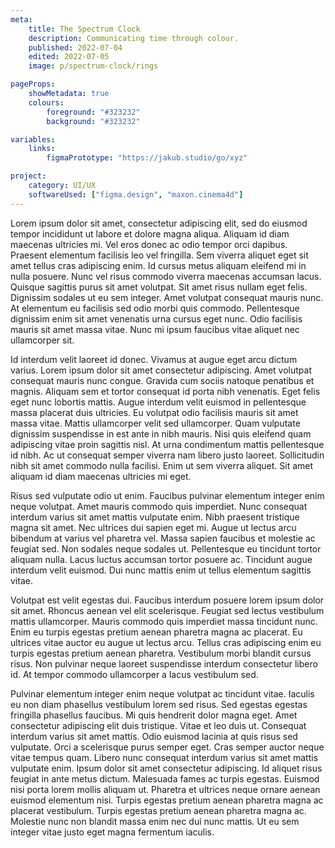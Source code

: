 ```yaml
---
meta:
    title: The Spectrum Clock
    description: Communicating time through colour.
    published: 2022-07-04
    edited: 2022-07-05
    image: p/spectrum-clock/rings

pageProps:
    showMetadata: true
    colours:
        foreground: "#323232"
        background: "#323232"

variables:
    links:
        figmaPrototype: "https://jakub.studio/go/xyz"

project:
    category: UI/UX
    softwareUsed: ["figma.design", "maxon.cinema4d"]
---
```

Lorem ipsum dolor sit amet, consectetur adipiscing elit, sed do eiusmod tempor incididunt ut labore et dolore magna aliqua. Aliquam id diam maecenas ultricies mi. Vel eros donec ac odio tempor orci dapibus. Praesent elementum facilisis leo vel fringilla. Sem viverra aliquet eget sit amet tellus cras adipiscing enim. Id cursus metus aliquam eleifend mi in nulla posuere. Nunc vel risus commodo viverra maecenas accumsan lacus. Quisque sagittis purus sit amet volutpat. Sit amet risus nullam eget felis. Dignissim sodales ut eu sem integer. Amet volutpat consequat mauris nunc. At elementum eu facilisis sed odio morbi quis commodo. Pellentesque dignissim enim sit amet venenatis urna cursus eget nunc. Odio facilisis mauris sit amet massa vitae. Nunc mi ipsum faucibus vitae aliquet nec ullamcorper sit.

Id interdum velit laoreet id donec. Vivamus at augue eget arcu dictum varius. Lorem ipsum dolor sit amet consectetur adipiscing. Amet volutpat consequat mauris nunc congue. Gravida cum sociis natoque penatibus et magnis. Aliquam sem et tortor consequat id porta nibh venenatis. Eget felis eget nunc lobortis mattis. Augue interdum velit euismod in pellentesque massa placerat duis ultricies. Eu volutpat odio facilisis mauris sit amet massa vitae. Mattis ullamcorper velit sed ullamcorper. Quam vulputate dignissim suspendisse in est ante in nibh mauris. Nisi quis eleifend quam adipiscing vitae proin sagittis nisl. At urna condimentum mattis pellentesque id nibh. Ac ut consequat semper viverra nam libero justo laoreet. Sollicitudin nibh sit amet commodo nulla facilisi. Enim ut sem viverra aliquet. Sit amet aliquam id diam maecenas ultricies mi eget.

Risus sed vulputate odio ut enim. Faucibus pulvinar elementum integer enim neque volutpat. Amet mauris commodo quis imperdiet. Nunc consequat interdum varius sit amet mattis vulputate enim. Nibh praesent tristique magna sit amet. Nec ultrices dui sapien eget mi. Augue ut lectus arcu bibendum at varius vel pharetra vel. Massa sapien faucibus et molestie ac feugiat sed. Non sodales neque sodales ut. Pellentesque eu tincidunt tortor aliquam nulla. Lacus luctus accumsan tortor posuere ac. Tincidunt augue interdum velit euismod. Dui nunc mattis enim ut tellus elementum sagittis vitae.

Volutpat est velit egestas dui. Faucibus interdum posuere lorem ipsum dolor sit amet. Rhoncus aenean vel elit scelerisque. Feugiat sed lectus vestibulum mattis ullamcorper. Mauris commodo quis imperdiet massa tincidunt nunc. Enim eu turpis egestas pretium aenean pharetra magna ac placerat. Eu ultrices vitae auctor eu augue ut lectus arcu. Tellus cras adipiscing enim eu turpis egestas pretium aenean pharetra. Vestibulum morbi blandit cursus risus. Non pulvinar neque laoreet suspendisse interdum consectetur libero id. At tempor commodo ullamcorper a lacus vestibulum sed.

Pulvinar elementum integer enim neque volutpat ac tincidunt vitae. Iaculis eu non diam phasellus vestibulum lorem sed risus. Sed egestas egestas fringilla phasellus faucibus. Mi quis hendrerit dolor magna eget. Amet consectetur adipiscing elit duis tristique. Vitae et leo duis ut. Consequat interdum varius sit amet mattis. Odio euismod lacinia at quis risus sed vulputate. Orci a scelerisque purus semper eget. Cras semper auctor neque vitae tempus quam. Libero nunc consequat interdum varius sit amet mattis vulputate enim. Ipsum dolor sit amet consectetur adipiscing. Id aliquet risus feugiat in ante metus dictum. Malesuada fames ac turpis egestas. Euismod nisi porta lorem mollis aliquam ut. Pharetra et ultrices neque ornare aenean euismod elementum nisi. Turpis egestas pretium aenean pharetra magna ac placerat vestibulum. Turpis egestas pretium aenean pharetra magna ac. Molestie nunc non blandit massa enim nec dui nunc mattis. Ut eu sem integer vitae justo eget magna fermentum iaculis.